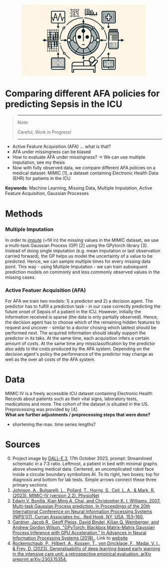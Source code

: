 

<p align="center">
 <img width="400px" src="AFA_sepsis_visualization.png" align="center" alt="ICU Visualization" />
 <h1>Comparing different AFA policies for predicting Sepsis in the ICU</h1>
</p>
   
> ---------------------------------------------
> Note:  
>   
> Careful, Work in Progress!
>
> ---------------------------------------------


  
- Active Feature Acquisition (AFA) ... what is that?  
- AFA under missingness can be biased
- How to evaluate AFA under missingness? -> We can use multiple imputation, see my thesis
- Now with fully observed data, we compare different AFA policies on a medical dataset: MIMIC [1], a dataset containing Electronic Health Data (EHR) for patients in the ICU

**Keywords:** Machine Learning, Missing Data, Multiple Imputation, Active Feature Acquisition, Gaussian Processes

# Methods

### Multiple Imputation

In order to [impute](https://en.wikipedia.org/wiki/Imputation_(statistics)) (=fill in) the missing values in the MIMIC dataset, we use a multi-task Gaussian Process (GP) [2] using the GPytorch library [3]. 
Instead of doing single imputation (e.g. mean imputation or last observation carried forward), the GP helps us model the uncertainty of a value to be predicted. Hence, we can sample multiple times for every missing data point. This way - using Multiple Imputation - we can train subsequent prediction models on commonly and less commonly observed values in the missing cases.

### Active Featuer Acquisition (AFA)

For AFA we train two models: 1) a predictor and 2) a decision agent. 
The predictor has to fulfill a prediction task - in our case correctly predicting the future onset of Sepsis of a patient in the ICU.
However, initially the information received is sparse (the data is only partially observed). Hence, the decision agent has to choose which of the remaining hidden features to request and uncover - similar to a doctor chosing which labtest should be performed next.
The acquired information should ideally support the predictor in its taks. At the same time, each acquisition infers a certain amount of costs. At the same time any missclassification by the predictor also adds to the costs produced by the AFA system.
Depending on the decision agent's policy the performance of the predictor may change as well as the over all costs of the AFA system.


# Data
MIMIC IV is a freely accessible ICU dataset containing Electronic Health Records about patients such as their vital signs, laboratory tests, medications and more. The cohort of the dataset is situated in the US.  
Preprocessing was provided by [4].   
**What are further adjustments / preprocessing steps that were done?** 
+ shortening the max. time series lengths?


# Sources
0. Project image  by [DALL-E 3](https://openai.com/dall-e-3), 17th October 2023, prompt: Streamlined schematic in a 7:3 ratio. Leftmost, a patient in bed with minimal graphs above showing medical data. Centered, an uncomplicated robot face inside a circular boundary symbolizes AI. To its right, two boxes; top for diagnosis and bottom for lab tests. Simple arrows connect these three primary sections.
1. [Johnson, A., Bulgarelli, L., Pollard, T., Horng, S., Celi, L. A., & Mark, R. (2023). MIMIC-IV (version 2.2). PhysioNet](https://doi.org/10.13026/6mm1-ek67)
2. [Edwin V. Bonilla, Kian Ming A. Chai, and Christopher K. I. Williams. 2007. Multi-task Gaussian Process prediction. In Proceedings of the 20th International Conference on Neural Information Processing Systems (NIPS'07). Curran Associates Inc., Red Hook, NY, USA, 153–160.](https://dl.acm.org/doi/abs/10.5555/2981562.2981582)
3. [Gardner, Jacob R., Geoff Pleiss, David Bindel, Kilian Q. Weinberger, and Andrew Gordon Wilson. "GPyTorch: Blackbox Matrix-Matrix Gaussian Process Inference with GPU Acceleration." In Advances in Neural Information Processing Systems (2018).](https://arxiv.org/abs/1809.11165), Link to [website](https://gpytorch.ai/)
4. [Rockenschaub, P., Hilbert, A., Kossen, T., von Dincklage, F., Madai, V. I., & Frey, D. (2023). Generalisability of deep learning-based early warning in the intensive care unit: a retrospective empirical evaluation. arXiv preprint arXiv:2303.15354.](https://arxiv.org/abs/2303.15354)
